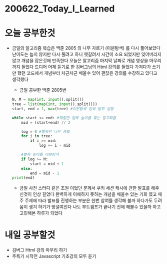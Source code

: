 # 200622_Today_I_Learned

# 오늘 공부한것
* 금일의 알고리즘 복습은 백준 2805 의 나무 자르기 (이분탐색) 를 다시 풀어보았다 난이도는 높지 않지만 다시 풀려고 하니 헷갈려서 시간이 소요 되었지만 잊어버리지 않고 개념을 잡은것에 만족한다  오늘은 알고리즘 
마지막 날짜로 개념 영상을 마무리 까지 들었다 드디어 어제 듣기로 한 김버그님의 Html 강의를 들었다 가져다가 쓰기만 했던 코드에서 개념부터 차근차근 배울수 있어 괜찮은 강의를 수강하고 있다고 생각했다

  * 금일 공부한 백준 2805번
  ```python
  N, M = map(int, input().split())
  tree = list(map(int, input().split()))
  start, end = 1, max(tree) #이분탐색 검색 범위 설정

  while start <= end: #적절한 벌목 높이를 찾는 알고리즘
      mid = (start+end) // 2

      log = 0 #벌목된 나무 총합
      for i in tree:
          if i >= mid:
              log += i - mid

      #벌목 높이를 이분탐색
      if log >= M:
          start = mid + 1
      else:
          end = mid - 1
  print(end)
  ```
  * 금일 사전 스터디 같은 조원 이었던 분께서 쿠키 세션 캐시에 관한 발표를 해주신것이 인상 깊었다 완벽하게 이해하지 못하는 개념을 배울수 있는 기회 였고 매주 주제에 따라 발표를 진행하는 부분은 한번 참여를 
  생각해 볼까 하다가도 두려움이 생겨 하기가 망설여진다 나도 부트캠프가 끝나기 전에 해볼수 있을까 하고 고민해본 하루가 되었다 


# 내일 공부할것
  * 김버그 Html 강의 마무리 하기 
  * 주특기 시작전 Javascript 기초강의 모두 듣기
  
